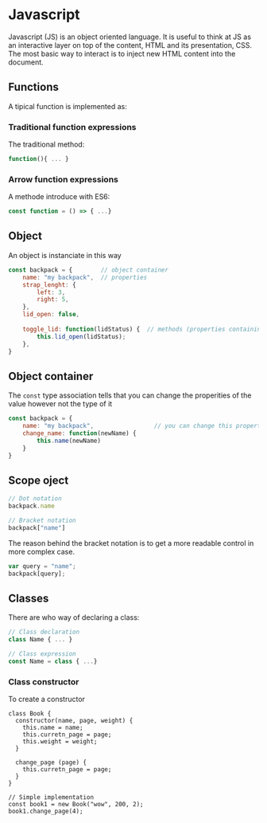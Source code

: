 # Javascript

Javascript (JS) is an object oriented language. It is useful to think at JS as an interactive layer 
on top of the content, HTML and its presentation, CSS.
The most basic way to interact is to inject new HTML content into the document.

## Functions
A tipical function is implemented as:

### Traditional function expressions
The traditional method:

```js
function(){ ... }
```
### Arrow function expressions
A methode introduce with ES6:

```js
const function = () => { ...}
```


## Object
An object is instanciate in this way

```js 
const backpack = {        // object container
	name: "my backpack",  // properties
	strap_lenght: {
		left: 3,
		right: 5,
	},
	lid_open: false,
	
	toggle_lid: function(lidStatus) {  // methods (properties containing functions)
		this.lid_open(lidStatus);
	},
}
```
## Object container 
The ```const``` type association tells that you can change the properities of the value 
however not the type of it 

```js
const backpack = {        				
	name: "my backpack", 				 // you can change this property
	change_name: function(newName) {
		this.name(newName)
	}
}
```

## Scope oject

```js
// Dot notation 
backpack.name

// Bracket notation
backpack["name"]
```
The reason behind the bracket notation is to get a more readable control in more complex
case.

```js
var query = "name";
backpack[query];
```

## Classes

There are who way of declaring a class:

```js
// Class declaration
class Name { ... }

// Class expression
const Name = class { ...}

```

### Class constructor 
To create a constructor

```
class Book {
  constructor(name, page, weight) {
    this.name = name;
    this.curretn_page = page;
    this.weight = weight;
  }

  change_page (page) {
    this.curretn_page = page;  
  }
}

// Simple implementation
const book1 = new Book("wow", 200, 2);
book1.change_page(4);
```

